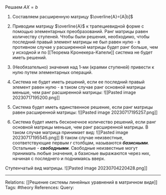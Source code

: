 Решаем $AX=b$
1. Составляем расширенную матрицу $\overline{A}=[A|b]$
2. Приводим матрицу $\overline{A}$ к трапециевидной форме с помощью элементарных преобразований. Ранг матрицы равен количеству ступеней. Чтобы были решения, необходимо, чтобы последний правый элемент матрицы не был равен нулю - в противном случае у расширенной матрицы будет ранг больше, чем у исходной и по [[Теорема Кронекера-Капели]] система не будет иметь решений. 
3. (Необязательно) значения над 1-ми (краями ступеней) привести к нулю путем элементарных операций. 

1. Система не будет иметь решений, если ее последний правый элемент равен нулю - в таком случае ранг основной матрицы меньше, чем ранг расширенной матрицы:
![[Pasted image 20230717195200.png]]
2. Система будет иметь единственное решение, если ранг матрицы равен расширенной матрицы:
![[Pasted image 20230717195257.png]]
3. Система будет иметь бесконечное количество решений, если ранг основной матрицы меньше, чем ранг расширенной матрицы. В таком случае матрица принимает вид:
![[Pasted image 20230717195545.png]]
В таком случае неизвестные, соответствующие первым $r$ столбцам, называются ***базисными***. Остальные - ***свободными***. Свободные неизвестные могут принимать любые значения, а базисные выражаются через них, начиная с последнего и поднимаясь вверх. 

Ступенчатый вид матрицы. 
![[Pasted image 20230704220428.png]]

___
Relations: [[Решение системы линейных уравнений в матричном виде]] 
Tags: #theory 
References: 
Query: 